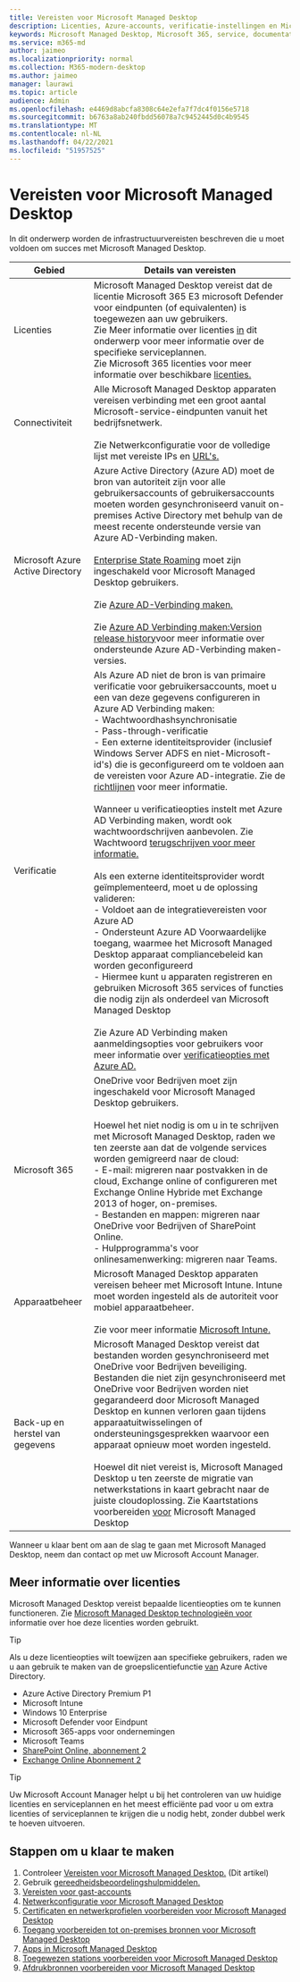 ```yaml
---
title: Vereisten voor Microsoft Managed Desktop
description: Licenties, Azure-accounts, verificatie-instellingen en Microsoft 365 instellingen die u wilt instellen voordat u zich inschrijft in Microsoft Managed Desktop
keywords: Microsoft Managed Desktop, Microsoft 365, service, documentatie
ms.service: m365-md
author: jaimeo
ms.localizationpriority: normal
ms.collection: M365-modern-desktop
ms.author: jaimeo
manager: laurawi
ms.topic: article
audience: Admin
ms.openlocfilehash: e4469d8abcfa8308c64e2efa7f7dc4f0156e5718
ms.sourcegitcommit: b6763a8ab240fbdd56078a7c9452445d0c4b9545
ms.translationtype: MT
ms.contentlocale: nl-NL
ms.lasthandoff: 04/22/2021
ms.locfileid: "51957525"
---
```

# <a name="prerequisites-for-microsoft-managed-desktop"></a>Vereisten voor Microsoft Managed Desktop

<!--This topic is the target for a "Learn more" link in the Admin Portal (aka.ms/prereq-azure); do not delete.-->
<!--from Prerequisites -->

In dit onderwerp worden de infrastructuurvereisten beschreven die u moet voldoen om succes met Microsoft Managed Desktop. 


Gebied | Details van vereisten
--- | ---
Licenties |Microsoft Managed Desktop vereist dat de licentie Microsoft 365 E3 microsoft Defender voor eindpunten (of equivalenten) is toegewezen aan uw gebruikers.<br>Zie Meer informatie over licenties [in](#more-about-licenses) dit onderwerp voor meer informatie over de specifieke serviceplannen.<br>Zie Microsoft 365 licenties voor meer informatie over beschikbare [licenties.](https://www.microsoft.com/microsoft-365/compare-microsoft-365-enterprise-plans)
Connectiviteit |  Alle Microsoft Managed Desktop apparaten vereisen verbinding met een groot aantal Microsoft-service-eindpunten vanuit het bedrijfsnetwerk.<br><br>Zie Netwerkconfiguratie voor de volledige lijst met vereiste IPs en [URL's.](../get-ready/network.md) 
Microsoft Azure Active Directory |    Azure Active Directory (Azure AD) moet de bron van autoriteit zijn voor alle gebruikersaccounts of gebruikersaccounts moeten worden gesynchroniseerd vanuit on-premises Active Directory met behulp van de meest recente ondersteunde versie van Azure AD-Verbinding maken.<br><br>[Enterprise State Roaming](/azure/active-directory/devices/enterprise-state-roaming-overview) moet zijn ingeschakeld voor Microsoft Managed Desktop gebruikers.<br><br>Zie [Azure AD-Verbinding maken.](/azure/active-directory/hybrid/whatis-azure-ad-connect)<br><br>Zie [Azure AD Verbinding maken:Version release history](/azure/active-directory/hybrid/reference-connect-version-history)voor meer informatie over ondersteunde Azure AD-Verbinding maken-versies.
Verificatie |    Als Azure AD niet de bron is van primaire verificatie voor gebruikersaccounts, moet u een van deze gegevens configureren in Azure AD Verbinding maken:<br>- Wachtwoordhashsynchronisatie<br>- Pass-through-verificatie<br>- Een externe identiteitsprovider (inclusief Windows Server ADFS en niet-Microsoft-id's) die is geconfigureerd om te voldoen aan de vereisten voor Azure AD-integratie. Zie de [richtlijnen](https://www.microsoft.com/download/details.aspx?id=56843) voor meer informatie. <br><br>Wanneer u verificatieopties instelt met Azure AD Verbinding maken, wordt ook wachtwoordschrijven aanbevolen. Zie Wachtwoord [terugschrijven voor meer informatie.](/azure/active-directory/authentication/howto-sspr-writeback) <br><br>Als een externe identiteitsprovider wordt geïmplementeerd, moet u de oplossing valideren:<br>- Voldoet aan de integratievereisten voor Azure AD<br>- Ondersteunt Azure AD Voorwaardelijke toegang, waarmee het Microsoft Managed Desktop apparaat compliancebeleid kan worden geconfigureerd<br>- Hiermee kunt u apparaten registreren en gebruiken Microsoft 365 services of functies die nodig zijn als onderdeel van Microsoft Managed Desktop <br><br>Zie Azure AD Verbinding maken aanmeldingsopties voor gebruikers voor meer informatie over [verificatieopties met Azure AD.](/azure/active-directory/connect/active-directory-aadconnect-user-signin)
Microsoft 365 | OneDrive voor Bedrijven moet zijn ingeschakeld voor Microsoft Managed Desktop gebruikers.<br><br>Hoewel het niet nodig is om u in te schrijven met Microsoft Managed Desktop, raden we ten zeerste aan dat de volgende services worden gemigreerd naar de cloud:<br>- E-mail: migreren naar postvakken in de cloud, Exchange online of configureren met Exchange Online Hybride met Exchange 2013 of hoger, on-premises.<br>- Bestanden en mappen: migreren naar OneDrive voor Bedrijven of SharePoint Online.<br>- Hulpprogramma's voor onlinesamenwerking: migreren naar Teams.
Apparaatbeheer | Microsoft Managed Desktop apparaten vereisen beheer met Microsoft Intune. Intune moet worden ingesteld als de autoriteit voor mobiel apparaatbeheer.<br><br>Zie voor meer informatie [Microsoft Intune.](https://www.microsoft.com/cloud-platform/microsoft-intune) 
Back-up en herstel van gegevens |  Microsoft Managed Desktop vereist dat bestanden worden gesynchroniseerd met OneDrive voor Bedrijven beveiliging. Bestanden die niet zijn gesynchroniseerd met OneDrive voor Bedrijven worden niet gegarandeerd door Microsoft Managed Desktop en kunnen verloren gaan tijdens apparaatuitwisselingen of ondersteuningsgesprekken waarvoor een apparaat opnieuw moet worden ingesteld.<br><br>Hoewel dit niet vereist is, Microsoft Managed Desktop u ten zeerste de migratie van netwerkstations in kaart gebracht naar de juiste cloudoplossing. Zie Kaartstations voorbereiden [voor](mapped-drives.md) Microsoft Managed Desktop

Wanneer u klaar bent om aan de slag te gaan met Microsoft Managed Desktop, neem dan contact op met uw Microsoft Account Manager. 

## <a name="more-about-licenses"></a>Meer informatie over licenties

Microsoft Managed Desktop vereist bepaalde licentieopties om te kunnen functioneren. Zie [Microsoft Managed Desktop technologieën voor](../intro/technologies.md) informatie over hoe deze licenties worden gebruikt.

> [!TIP]
> Als u deze licentieopties wilt toewijzen aan specifieke gebruikers, raden we u aan gebruik te maken van de groepslicentiefunctie [van](/azure/active-directory/fundamentals/active-directory-licensing-whatis-azure-portal) Azure Active Directory.

- Azure Active Directory Premium P1
- Microsoft Intune 
- Windows 10 Enterprise  
- Microsoft Defender voor Eindpunt
- Microsoft 365-apps voor ondernemingen
- Microsoft Teams
- [SharePoint Online, abonnement 2](https://www.microsoft.com/microsoft-365/sharepoint/compare-sharepoint-plans)
- [Exchange Online Abonnement 2](https://www.microsoft.com/microsoft-365/exchange/compare-microsoft-exchange-online-plans) 


> [!TIP]
> Uw Microsoft Account Manager helpt u bij het controleren van uw huidige licenties en serviceplannen en het meest efficiënte pad voor u om extra licenties of serviceplannen te krijgen die u nodig hebt, zonder dubbel werk te hoeven uitvoeren.

## <a name="steps-to-get-ready"></a>Stappen om u klaar te maken

1. Controleer [Vereisten voor Microsoft Managed Desktop.](prerequisites.md) (Dit artikel)
2. Gebruik [gereedheidsbeoordelingshulpmiddelen.](readiness-assessment-tool.md)
3. [Vereisten voor gast-accounts](guest-accounts.md)
4. [Netwerkconfiguratie voor Microsoft Managed Desktop](network.md)
5. [Certificaten en netwerkprofielen voorbereiden voor Microsoft Managed Desktop](certs-wifi-lan.md)
6. [Toegang voorbereiden tot on-premises bronnen voor Microsoft Managed Desktop](authentication.md)
7. [Apps in Microsoft Managed Desktop](apps.md)
8. [Toegewezen stations voorbereiden voor Microsoft Managed Desktop](mapped-drives.md)
9. [Afdrukbronnen voorbereiden voor Microsoft Managed Desktop](printing.md)
